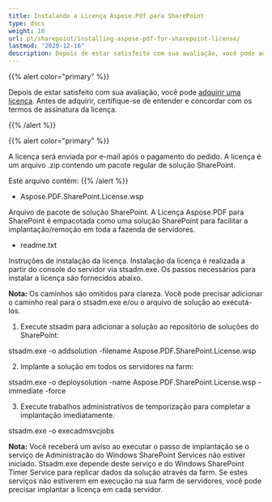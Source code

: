 ```yaml
---
title: Instalando a Licença Aspose.Pdf para SharePoint
type: docs
weight: 10
url: pt/sharepoint/installing-aspose-pdf-for-sharepoint-license/
lastmod: "2020-12-16"
description: Depois de estar satisfeito com sua avaliação, você pode adquirir uma licença para o PDF SharePoint API e seguir as instruções de instalação para aplicá-la. 
---
```


{{% alert color="primary" %}}

Depois de estar satisfeito com sua avaliação, você pode [adquirir uma licença](https://purchase.aspose.com/buy). Antes de adquirir, certifique-se de entender e concordar com os termos de assinatura da licença.

{{% /alert %}}

{{% alert color="primary" %}}

A licença será enviada por e-mail após o pagamento do pedido. A licença é um arquivo .zip contendo um pacote regular de solução SharePoint.

Este arquivo contém:
{{% /alert %}}

- Aspose.PDF.SharePoint.License.wsp

Arquivo de pacote de solução SharePoint. A Licença Aspose.PDF para SharePoint é empacotada como uma solução SharePoint para facilitar a implantação/remoção em toda a fazenda de servidores.

- readme.txt

Instruções de instalação da licença.
 Instalação da licença é realizada a partir do console do servidor via stsadm.exe. Os passos necessários para instalar a licença são fornecidos abaixo.

**Nota:** Os caminhos são omitidos para clareza. Você pode precisar adicionar o caminho real para o stsadm.exe e/ou o arquivo de solução ao executá-los.

1. Execute stsadm para adicionar a solução ao repositório de soluções do SharePoint:

stsadm.exe -o addsolution -filename Aspose.PDF.SharePoint.License.wsp

2. Implante a solução em todos os servidores na farm:

stsadm.exe -o deploysolution -name Aspose.PDF.SharePoint.License.wsp -immediate -force

3. Execute trabalhos administrativos de temporização para completar a implantação imediatamente.

stsadm.exe -o execadmsvcjobs

**Nota:** Você receberá um aviso ao executar o passo de implantação se o serviço de Administração do Windows SharePoint Services não estiver iniciado. Stsadm.exe depende deste serviço e do Windows SharePoint Timer Service para replicar dados da solução através da farm. Se estes serviços não estiverem em execução na sua farm de servidores, você pode precisar implantar a licença em cada servidor.